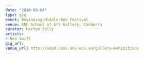 ```yaml
---
date: "2010-09-04"
type: gig
event: Beginning-Middle-End Festival
venue: ANU School of Art Gallery, Canberra
curator: Martyn Jolly
artists:
- Ben Swift
gig_url: 
venue_url: http://soad.cass.anu.edu.au/gallery-exhibitions
---
```

